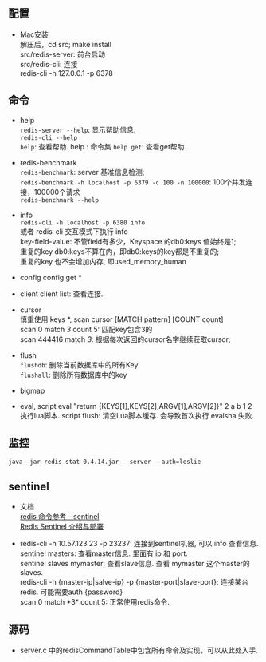 ## 配置 ##
  * Mac安装  
    解压后，cd src;   make install  
    src/redis-server:  前台启动  
    src/redis-cli:  连接  
    redis-cli -h 127.0.0.1 -p 6378  

## 命令 ##
  * help  
  `redis-server --help`: 显示帮助信息.  
  `redis-cli --help`  
  `help`: 查看帮助.  help <Tab>: 命令集
  `help get`: 查看get帮助.

  * redis-benchmark  
  `redis-benchmark`: server 基准信息检测;  
  `redis-benchmark -h localhost -p 6379 -c 100 -n 100000`: 100个并发连接，100000个请求   
  `redis-benchmark --help`  

  * info  
  `redis-cli -h localhost -p 6380 info`  
  或者 redis-cli 交互模式下执行  info  
  key-field-value: 不管field有多少，Keyspace 的db0:keys 值始终是1;  
  重复的key db0:keys不算在内，即db0:keys的key都是不重复的;  
  重复的key 也不会增加内存, 即used_memory_human  

  * config
  config get *
  
  * client
  client list:  查看连接.

  * cursor  
  慎重使用 keys *,  scan cursor [MATCH pattern] [COUNT count]  
  scan 0 match *3* count 5:   匹配key包含3的  
  scan 444416 match *3*: 根据每次返回的cursor名字继续获取cursor;  
  
  * flush  
  `flushdb`: 删除当前数据库中的所有Key  
  `flushall`: 删除所有数据库中的key  
  
  * bigmap
  
  * eval, script
  eval "return {KEYS[1],KEYS[2],ARGV[1],ARGV[2]}" 2 a b 1 2   执行lua脚本.
  script flush: 清空Lua脚本缓存. 会导致首次执行 evalsha 失败.

## 监控 ##
  `java -jar redis-stat-0.4.14.jar --server --auth=leslie`

## sentinel ##
  * 文档  
  [redis 命令参考 - sentinel](http://doc.redisfans.com/topic/sentinel.html)  
  [Redis Sentinel 介绍与部署](https://blog.csdn.net/men_wen/article/details/72724406)

  * redis-cli -h 10.57.123.23 -p 23237:  连接到sentinel机器, 可以 info 查看信息.  
    sentinel masters: 查看master信息. 里面有 ip 和 port.  
    sentinel slaves mymaster:  查看slave信息. 查看 mymaster 这个master的slaves.  
    redis-cli -h {master-ip|salve-ip} -p {master-port|slave-port}: 连接某台redis. 可能需要auth {password}  
    scan 0 match \*3\* count 5: 正常使用redis命令.  

## 源码 ##
  * server.c 中的redisCommandTable中包含所有命令及实现，可以从此处入手.  
